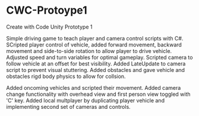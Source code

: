 # CWC-Protoype1
Create with Code Unity Prototype 1

Simple driving game to teach player and camera control scripts with C#.  SCripted player control of vehicle, added forward movement, backward movement and side-to-side rotation to allow player to drive vehicle. Adjusted speed and turn variables for optimal gameplay.  Scripted camera to follow vehicle at an offset for best visibility. Added LateUpdate to camera script to prevent visual stuttering.  Added obstacles and gave vehicle and obstacles rigd body physics to allow for collsion.

Added oncoming vehicles and scripted their movement.  Added camera change functionality with overhead view and first person view toggled with 'C' key.  Added local multplayer by duplicating player vehicle and implementing second set of cameras and controls.  
